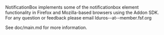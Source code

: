NotificationBox implements some of the notificationbox element functionality in Firefox and Mozilla-based browsers using the Addon SDK. For any question or feedback please email lduros--at--member.fsf.org

See doc/main.md for more information.